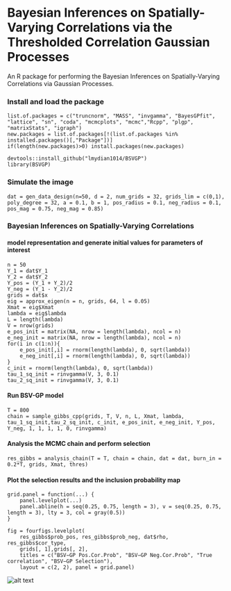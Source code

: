 # Bayesian Inferences on Spatially-Varying Correlations via the Thresholded Correlation Gaussian Processes
An R package for performing the Bayesian Inferences on Spatially-Varying Correlations via Gaussian Processes. 

### Install and load the package
```
list.of.packages = c("truncnorm", "MASS", "invgamma", "BayesGPfit", "lattice", "sn", "coda", "mcmcplots", "mcmc","Rcpp", "plgp", "matrixStats", "igraph")
new.packages = list.of.packages[!(list.of.packages %in% installed.packages()[,"Package"])]
if(length(new.packages)>0) install.packages(new.packages)
  
devtools::install_github("lmydian1014/BSVGP")
library(BSVGP)

```
### Simulate the image
 ```
dat = gen_data_design(n=50, d = 2, num_grids = 32, grids_lim = c(0,1), poly_degree = 32, a = 0.1, b = 1, pos_radius = 0.1, neg_radius = 0.1, pos_mag = 0.75, neg_mag = 0.85)
 ```
### Bayesian Inferences on Spatially-Varying Correlations

#### model representation and generate initial values for parameters of interest
```
n = 50
Y_1 = dat$Y_1
Y_2 = dat$Y_2 
Y_pos = (Y_1 + Y_2)/2
Y_neg = (Y_1 - Y_2)/2
grids = dat$x
eig = approx_eigen(n = n, grids, 64, l = 0.05)
Xmat = eig$Xmat
lambda = eig$lambda
L = length(lambda)
V = nrow(grids)
e_pos_init = matrix(NA, nrow = length(lambda), ncol = n) 
e_neg_init = matrix(NA, nrow = length(lambda), ncol = n) 
for(i in c(1:n)){
    e_pos_init[,i] = rnorm(length(lambda), 0, sqrt(lambda))
    e_neg_init[,i] = rnorm(length(lambda), 0, sqrt(lambda))
}
c_init = rnorm(length(lambda), 0, sqrt(lambda))
tau_1_sq_init = rinvgamma(V, 3, 0.1)
tau_2_sq_init = rinvgamma(V, 3, 0.1)
```
#### Run BSV-GP model
```
T = 800
chain = sample_gibbs_cpp(grids, T, V, n, L, Xmat, lambda, tau_1_sq_init,tau_2_sq_init, c_init, e_pos_init, e_neg_init, Y_pos, Y_neg, 1, 1, 1, 1, 0, rinvgamma)
```
#### Analysis the MCMC chain and perform selection
```
res_gibbs = analysis_chain(T = T, chain = chain, dat = dat, burn_in = 0.2*T, grids, Xmat, thres)
```
#### Plot the selection results and the inclusion probability map
```
grid.panel = function(...) {
    panel.levelplot(...)
    panel.abline(h = seq(0.25, 0.75, length = 3), v = seq(0.25, 0.75, length = 3), lty = 3, col = gray(0.5))
}

fig = fourfigs.levelplot(
    res_gibbs$prob_pos, res_gibbs$prob_neg, dat$rho, res_gibbs$cor_type,
    grids[, 1],grids[, 2],
    titles = c("BSV−GP Pos.Cor.Prob", "BSV−GP Neg.Cor.Prob", "True correlation", "BSV−GP Selection"),
    layout = c(2, 2), panel = grid.panel)
```

![alt text](https://github.com/lmydian1014/BSVGP/blob/main/fig.png)

